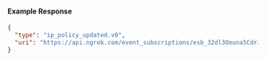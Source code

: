 <!-- Code generated for API Clients. DO NOT EDIT. -->

#### Example Response

```json
{
  "type": "ip_policy_updated.v0",
  "uri": "https://api.ngrok.com/event_subscriptions/esb_32dl3Oeuna5CdrJTX8sQd4drsgV/sources/ip_policy_updated.v0"
}
```
